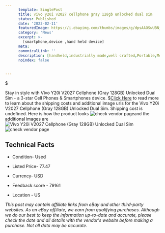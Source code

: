 ```yaml
---
      template: SinglePost
      title: vivo y20i v2027 cellphone gray 128gb unlocked dual sim
      status: Published
      date: '2023-02-11'
      featuredImage: https://i.ebayimg.com/thumbs/images/g/dpsAAOSwUBNjjkr3/s-l225.jpg
      category: 'News'
      excerpt: >-
        [smartphone,device ,hand held device]
      meta:
      canonicalLink: ''
      description: [handheld,industrially made,well crafted,Portable,Mobile,Compact,Convenient,Lightweight,Maneuverable,Man-portable,Miniature,Carriable,Hand-held,Light,Holdable,Transportable,Mobile device,Pocket-sized,On-the-go,Wireless,Cordless,Compact size,Convenient size, smartphone,device ,hand held device]
      noindex: false
      
        
---
```

$

Stay in style with Vivo Y20i V2027 Cellphone (Gray 128GB) Unlocked Dual Sim - a 3-star Cell Phones & Smartphones device.
$[Click Here](https://www.ebay.com/itm/165844253060?hash=item269d167984%3Ag%3AdpsAAOSwUBNjjkr3&amdata=enc%3AAQAHAAAA4KYWeIbSYB0k53O6zvPCCJ%2BopF0%2BU7upaDkkjzGqYRbCL9B5cMfJr%2FEC8vtxYlgdUF81a6DZy%2FYFM2OGnHQmksiYPtAJ6BVl2xu4sIVR74FMD4ymV3UQGHQc3SpWpQ%2BGf6IAgOkQffKnyQiFSBvs4BMcnA%2BtPHnuxz8NhCYiFdVAUxH7XZzJBqoxEBNGFrClpBw4YrcJhTWFpX9cXusdKFfBV%2BambjuVf1QCGy4cvsIYlZSVLcf1DlQYp6PMBEjjfndZuOuzXh1%2FXlsPbz2Kf6i9DX8fcK%2FKUXb9cohsN10O&mkevt=1&mkcid=1&mkrid=711-53200-19255-0&campid=%253CePNCampaignId%253E&customid=%253CreferenceId%253E&toolid=10049) to read more to learn about the shipping costs and additional image urls for the Vivo Y20i V2027 Cellphone (Gray 128GB) Unlocked Dual Sim. Shipping cost is undefined. Here is how the product looks ![check vendor page](https://i.ebayimg.com/thumbs/images/g/dpsAAOSwUBNjjkr3/s-l225.jpg)and the additional images are![Vivo Y20i V2027 Cellphone (Gray 128GB) Unlocked Dual Sim](https://i.ebayimg.com/images/g/dpsAAOSwUBNjjkr3/s-l1600.jpg)![check vendor page](https://origin-galleryplus.ebayimg.com/ws/web/165844253060_2_0_1/225x225.jpg)



 ## Technical Facts 



     
      

 - Condition- Used 


      

 - Listed Price- 77.47 


      

 - Currency- USD 


      

 - Feedback score - 79161 


      

 - Location - US 


      
      

 *_This post may contain affiliate links from eBay and other third-party websites. As an eBay affiliate, we earn from qualifying purchases. Although we do our best to keep the information up-to-date and accurate, please check the date and all details with the vendor's website before making a purchase. Not all data may be accurate._*






